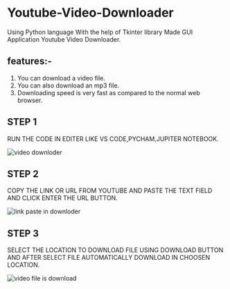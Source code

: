 # Youtube-Video-Downloader
Using Python language With the help of Tkinter library Made GUI Application Youtube  Video Downloader.

## features:-
1) You can download a video file.
2) You can also download an mp3 file.
3) Downloading speed is very fast as compared to the normal web browser.

## STEP 1
RUN THE CODE IN EDITER LIKE VS CODE,PYCHAM,JUPITER NOTEBOOK.

![video downloder](https://user-images.githubusercontent.com/59960810/102697046-a5bb4180-4258-11eb-90fd-85620af0fdcf.jpg)

## STEP 2
COPY THE LINK OR URL FROM YOUTUBE AND PASTE THE TEXT FIELD AND CLICK ENTER THE URL BUTTON.

![link paste in downloder](https://user-images.githubusercontent.com/59960810/102697204-1adb4680-425a-11eb-9e85-5c7fc191ceec.jpg)

## STEP 3
SELECT THE LOCATION TO DOWNLOAD FILE USING DOWNLOAD BUTTON AND AFTER SELECT FILE AUTOMATICALLY DOWNLOAD IN CHOOSEN LOCATION.

![video file is  download](https://user-images.githubusercontent.com/59960810/102697113-3e51c180-4259-11eb-99c4-b143c3658e5e.jpg)
